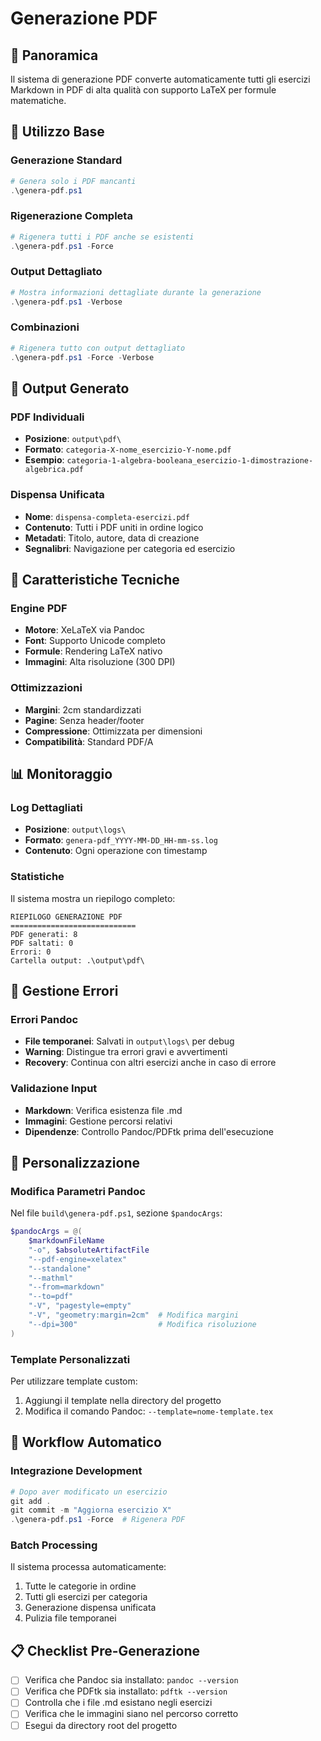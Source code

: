 # Generazione PDF

## 🎯 Panoramica

Il sistema di generazione PDF converte automaticamente tutti gli esercizi Markdown in PDF di alta qualità con supporto LaTeX per formule matematiche.

## 📝 Utilizzo Base

### Generazione Standard
```powershell
# Genera solo i PDF mancanti
.\genera-pdf.ps1
```

### Rigenerazione Completa
```powershell
# Rigenera tutti i PDF anche se esistenti
.\genera-pdf.ps1 -Force
```

### Output Dettagliato
```powershell
# Mostra informazioni dettagliate durante la generazione
.\genera-pdf.ps1 -Verbose
```

### Combinazioni
```powershell
# Rigenera tutto con output dettagliato
.\genera-pdf.ps1 -Force -Verbose
```

## 📂 Output Generato

### PDF Individuali
- **Posizione**: `output\pdf\`
- **Formato**: `categoria-X-nome_esercizio-Y-nome.pdf`
- **Esempio**: `categoria-1-algebra-booleana_esercizio-1-dimostrazione-algebrica.pdf`

### Dispensa Unificata
- **Nome**: `dispensa-completa-esercizi.pdf`
- **Contenuto**: Tutti i PDF uniti in ordine logico
- **Metadati**: Titolo, autore, data di creazione
- **Segnalibri**: Navigazione per categoria ed esercizio

## 🔧 Caratteristiche Tecniche

### Engine PDF
- **Motore**: XeLaTeX via Pandoc
- **Font**: Supporto Unicode completo
- **Formule**: Rendering LaTeX nativo
- **Immagini**: Alta risoluzione (300 DPI)

### Ottimizzazioni
- **Margini**: 2cm standardizzati
- **Pagine**: Senza header/footer
- **Compressione**: Ottimizzata per dimensioni
- **Compatibilità**: Standard PDF/A

## 📊 Monitoraggio

### Log Dettagliati
- **Posizione**: `output\logs\`
- **Formato**: `genera-pdf_YYYY-MM-DD_HH-mm-ss.log`
- **Contenuto**: Ogni operazione con timestamp

### Statistiche
Il sistema mostra un riepilogo completo:
```
RIEPILOGO GENERAZIONE PDF
============================
PDF generati: 8
PDF saltati: 0
Errori: 0
Cartella output: .\output\pdf\
```

## 🐛 Gestione Errori

### Errori Pandoc
- **File temporanei**: Salvati in `output\logs\` per debug
- **Warning**: Distingue tra errori gravi e avvertimenti
- **Recovery**: Continua con altri esercizi anche in caso di errore

### Validazione Input
- **Markdown**: Verifica esistenza file .md
- **Immagini**: Gestione percorsi relativi
- **Dipendenze**: Controllo Pandoc/PDFtk prima dell'esecuzione

## 📐 Personalizzazione

### Modifica Parametri Pandoc
Nel file `build\genera-pdf.ps1`, sezione `$pandocArgs`:

```powershell
$pandocArgs = @(
    $markdownFileName
    "-o", $absoluteArtifactFile
    "--pdf-engine=xelatex"
    "--standalone"
    "--mathml"
    "--from=markdown"
    "--to=pdf"
    "-V", "pagestyle=empty"
    "-V", "geometry:margin=2cm"  # Modifica margini
    "--dpi=300"                  # Modifica risoluzione
)
```

### Template Personalizzati
Per utilizzare template custom:
1. Aggiungi il template nella directory del progetto
2. Modifica il comando Pandoc: `--template=nome-template.tex`

## 🔄 Workflow Automatico

### Integrazione Development
```powershell
# Dopo aver modificato un esercizio
git add .
git commit -m "Aggiorna esercizio X"
.\genera-pdf.ps1 -Force  # Rigenera PDF
```

### Batch Processing
Il sistema processa automaticamente:
1. Tutte le categorie in ordine
2. Tutti gli esercizi per categoria
3. Generazione dispensa unificata
4. Pulizia file temporanei

## 📋 Checklist Pre-Generazione

- [ ] Verifica che Pandoc sia installato: `pandoc --version`
- [ ] Verifica che PDFtk sia installato: `pdftk --version`
- [ ] Controlla che i file .md esistano negli esercizi
- [ ] Verifica che le immagini siano nel percorso corretto
- [ ] Esegui da directory root del progetto
